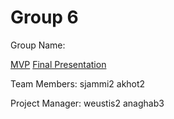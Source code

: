 # Group 6
Group Name: 

[MVP](https://docs.google.com/document/d/1ww_i7vpcC7TzHSJaJx06a6J1iT95zQdE_StNTty9E9s/edit?usp=sharing)
[Final Presentation](https://docs.google.com/presentation/d/1fplizoJqP0HvyX5r2GvK3U6KkHxyenKaopUHkPJvULE/edit?usp=sharing)

Team Members: 
sjammi2
akhot2


Project Manager: 
weustis2
anaghab3
